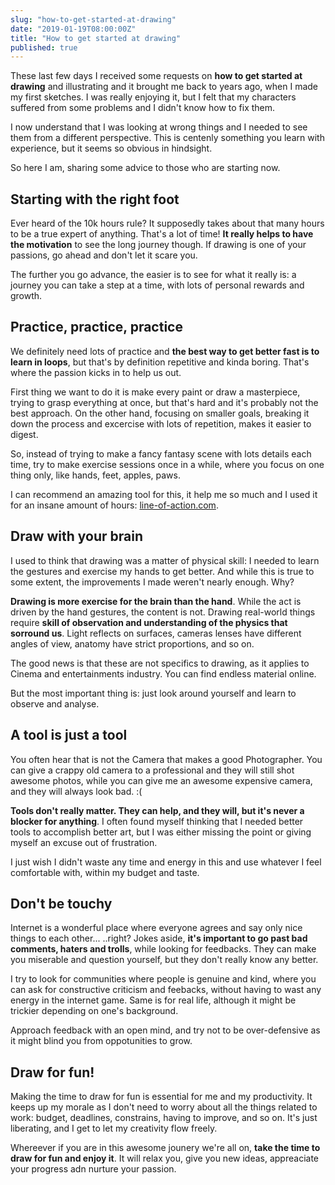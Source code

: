 ```yaml
---
slug: "how-to-get-started-at-drawing"
date: "2019-01-19T08:00:00Z"
title: "How to get started at drawing"
published: true
---
```


These last few days I received some requests on **how to get started at drawing** and illustrating and it brought me back to years ago, when I made my first sketches. I was really enjoying it, but I felt that my characters suffered from some problems and I didn't know how to fix them.

I now understand that I was looking at wrong things and I needed to see them from a different perspective. This is centenly something you learn with experience, but it seems so obvious in hindsight.

So here I am, sharing some advice to those who are starting now.

## Starting with the right foot

Ever heard of the 10k hours rule? It supposedly takes about that many hours to be a true expert of anything. That's a lot of time! **It really helps to have the motivation** to see the long journey though. If drawing is one of your passions, go ahead and don't let it scare you.

The further you go advance, the easier is to see for what it really is: a journey you can take a step at a time, with lots of personal rewards and growth.

## Practice, practice, practice

We definitely need lots of practice and **the best way to get better fast is to learn in loops**, but that's by definition repetitive and kinda boring. That's where the passion kicks in to help us out.

First thing we want to do it is make every paint or draw a masterpiece, trying to grasp everything at once, but that's hard and it's probably not the best approach. On the other hand, focusing on smaller goals, breaking it down the process and excercise with lots of repetition, makes it easier to digest.

So, instead of trying to make a fancy fantasy scene with lots details each time, try to make exercise sessions once in a while, where you focus on one thing only, like hands, feet, apples, paws.

I can recommend an amazing tool for this, it help me so much and I used it for an insane amount of hours: [line-of-action.com](https://line-of-action.com/).

## Draw with your brain

I used to think that drawing was a matter of physical skill: I needed to learn the gestures and exercise my hands to get better. And while this is true to some extent, the improvements I made weren't nearly enough. Why?

**Drawing is more exercise for the brain than the hand**. While the act is driven by the hand gestures, the content is not. Drawing real-world things require **skill of observation and understanding of the physics that sorround us**. Light reflects on surfaces, cameras lenses have different angles of view, anatomy have strict proportions, and so on.

The good news is that these are not specifics to drawing, as it applies to Cinema and entertainments industry. You can find endless material online.

But the most important thing is: just look around yourself and learn to observe and analyse.

## A tool is just a tool

You often hear that is not the Camera that makes a good Photographer. You can give a crappy old camera to a professional and they will still shot awesome photos, while you can give me an awesome expensive camera, and they will always look bad. :(

**Tools don't really matter. They can help, and they will, but it's never a blocker for anything**. I often found myself thinking that I needed better tools to accomplish better art, but I was either missing the point or giving myself an excuse out of frustration.

I just wish I didn't waste any time and energy in this and use whatever I feel comfortable with, within my budget and taste.

## Don't be touchy

Internet is a wonderful place where everyone agrees and say only nice things to each other... ..right? Jokes aside, **it's important to go past bad comments, haters and trolls**, while looking for feedbacks. They can make you miserable and question yourself, but they don't really know any better.

I try to look for communities where people is genuine and kind, where you can ask for constructive criticism and feebacks, without having to wast any energy in the internet game. Same is for real life, although it might be trickier depending on one's background.

Approach feedback with an open mind, and try not to be over-defensive as it might blind you from oppotunities to grow.

## Draw for fun!

Making the time to draw for fun is essential for me and my productivity. It keeps up my morale as I don't need to worry about all the things related to work: budget, deadlines, constrains, having to improve, and so on. It's just liberating, and I get to let my creativity flow freely.

Whereever if you are in this awesome jounery we're all on, **take the time to draw for fun and enjoy it**. It will relax you, give you new ideas, appreaciate your progress adn nurture your passion.
